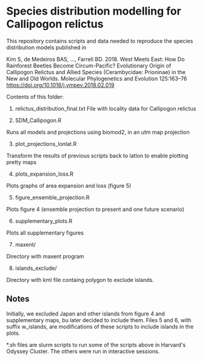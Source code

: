 # Species distribution modelling for Callipogon relictus

This repository contains scripts and data needed to reproduce the species distribution models published in 

Kim S, de Medeiros BAS, ..., Farrell BD. 2018. West Meets East: How Do Rainforest Beetles Become Circum-Pacific? Evolutionary Origin of Callipogon Relictus and Allied Species (Cerambycidae: Prioninae) in the New and Old Worlds. Molecular Phylogenetics and Evolution 125:163–76 <https://doi.org/10.1016/j.ympev.2018.02.019>


Contents of this folder:

1. relictus_distribution_final.txt
File with locality data for Callipogon relictus

2. SDM_Callipogon.R

Runs all models and projections using biomod2, in an utm map projection

3. plot_projections_lonlat.R

Transform the results of previous scripts back to latlon to enable plotting pretty maps

4. plots_expansion_loss.R

Plots graphs of area expansion and loss (figure 5)

5. figure_ensemble_projection.R

Plots figure 4 (ensemble projection to present and one future scenario)

6. supplementary_plots.R

Plots all supplementary figures

7. maxent/

Directory with maxent program

8. islands_exclude/

Directory with kml file containg polygon to exclude islands.

## Notes

Initially, we excluded Japan and other islands from figure 4 and supplementary maps, bu later decided to include them. Files 5 and 6, with suffix w_islands, are modifications of these scripts to include islands in the plots.

*.sh files are slurm scripts to run some of the scripts above in Harvard's Odyssey Cluster. The others were run in interactive sessions.
